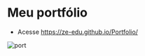 # Meu portfólio
- Acesse https://ze-edu.github.io/Portfolio/

![port](https://user-images.githubusercontent.com/75598729/229137490-772dd628-9d19-46eb-a779-6126b0b6ac46.PNG)
